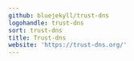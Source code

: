 ```yaml
---
github: bluejekyll/trust-dns
logohandle: trust-dns
sort: trust-dns
title: Trust-dns
website: 'https://trust-dns.org/'
---
```


